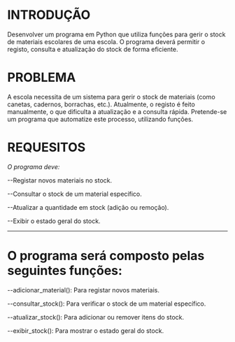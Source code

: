 


# **INTRODUÇÃO**


Desenvolver um programa em Python que utiliza funções para gerir o stock de materiais escolares de uma escola. O programa deverá permitir o registo, consulta e atualização do stock de forma eficiente.


# **PROBLEMA**


A escola necessita de um sistema para gerir o stock de materiais (como canetas, cadernos, borrachas, etc.). Atualmente, o registo é feito manualmente, o que dificulta a atualização e a consulta rápida. Pretende-se um programa que automatize este processo, utilizando funções.


# **REQUESITOS**


*O programa deve:*

--Registar novos materiais no stock.

--Consultar o stock de um material específico.

--Atualizar a quantidade em stock (adição ou remoção).

--Exibir o estado geral do stock.

----------------------------------------------------------------------------------------------------------

# **O programa será composto pelas seguintes funções:**

--adicionar_material(): Para registar novos materiais.

--consultar_stock(): Para verificar o stock de um material específico.

--atualizar_stock(): Para adicionar ou remover itens do stock.

--exibir_stock(): Para mostrar o estado geral do stock.
